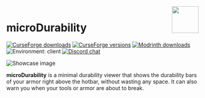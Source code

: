 <img height="70" align="right" src="./assets/microdurability-icon-transparent.png">

# microDurability
[![CurseForge downloads](https://cf.way2muchnoise.eu/microdurability.svg)](https://www.curseforge.com/minecraft/mc-mods/microdurability)
[![CurseForge versions](https://cf.way2muchnoise.eu/versions/microdurability.svg)](https://www.curseforge.com/minecraft/mc-mods/microdurability)
[![Modrinth downloads](https://img.shields.io/modrinth/dt/microdurability?color=00AF5C&label=modrinth&style=flat&logo=modrinth)](https://modrinth.com/mod/microdurability)
![Environment: client](https://img.shields.io/badge/environment-client-1976d2?style=flat)
[![Discord chat](https://img.shields.io/badge/chat%20on-discord-7289DA?logo=discord&logoColor=white)](https://discord.gg/6bTGYFppfz)

![Showcase image](./assets/preview-images/hotbar.png)

**microDurability** is a minimal durability viewer that shows the durability bars of your armor right above the hotbar, without wasting any space. It can also warn you when your tools or armor are about to break.
